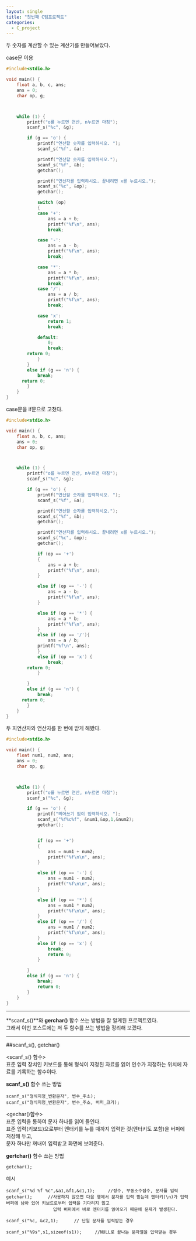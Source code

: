 ```yaml
---
layout: single
title: "첫번째 C팀프로젝트"
categories:
  - C_project
---
```


두 숫자를 계산할 수 있는 계산기를 만들어보았다.

case문 이용
```c
#include<stdio.h>

void main() {
	float a, b, c, ans;
	ans = 0;
	char op, g;



	while (1) {
		printf("o를 누르면 연산, n누르면 마침");
		scanf_s("%c", &g);

		if (g == 'o') {
			printf("연산할 숫자를 입력하시오. ");
			scanf_s("%f", &a);

			printf("연산할 숫자를 입력하시오.");
			scanf_s("%f", &b);
			getchar();

			printf("연산자를 입력하시오. 끝내려면 x를 누르시오.");
			scanf_s("%c", &op);
			getchar();

			switch (op)
			{
			case '+':
				ans = a + b;
				printf("%f\n", ans);
				break;

			case '-':
				ans = a - b;
				printf("%f\n", ans);
				break;

			case '*':
				ans = a * b;
				printf("%f\n", ans);
				break;
			case '/':
				ans = a / b;
				printf("%f\n", ans);
				break;

			case 'x':
				return 1;
				break;

			default:
				0;
				break;
        return 0;
			}
		}
		else if (g == 'n') {
			break;
      return 0;
		}
	}
}
```


case문을 if문으로 고쳤다.
```c
#include<stdio.h>

void main() {
	float a, b, c, ans;
	ans = 0;
	char op, g;



	while (1) {
		printf("o를 누르면 연산, n누르면 마침");
		scanf_s("%c", &g);

		if (g == 'o') {
			printf("연산할 숫자를 입력하시오. ");
			scanf_s("%f", &a);

			printf("연산할 숫자를 입력하시오.");
			scanf_s("%f", &b);
			getchar();

			printf("연산자를 입력하시오. 끝내려면 x를 누르시오.");
			scanf_s("%c", &op);
			getchar();

			if (op == '+')
			{
				ans = a + b;
				printf("%f\n", ans);
			}

			else if (op == '-') {
				ans = a - b;
				printf("%f\n", ans);
			}

			else if (op == '*') {
				ans = a * b;
				printf("%f\n", ans);
			}
			else if (op == '/'){
				ans = a / b;
			printf("%f\n", ans);
			}
			else if (op == 'x') {
				break;
        return 0;
			}

		}
		else if (g == 'n') {
			break;
      return 0;
		}
	}
}
```

두 피연산자와 연산자를 한 번에 받게 해봤다.

```c
#include<stdio.h>

void main() {
	float num1, num2, ans;
	ans = 0;
	char op, g;



	while (1) {
		printf("o를 누르면 연산, n누르면 마침");
		scanf_s("%c", &g);

		if (g == 'o') {
			printf("띄어쓰기 없이 입력하시오. ");
			scanf_s("%f%c%f", &num1,&op,1,&num2);
			getchar();


			if (op == '+')
			{
				ans = num1 + num2;
				printf("%f\n\n", ans);
			}

			else if (op == '-') {
				ans = num1 - num2;
				printf("%f\n\n", ans);
			}

			else if (op == '*') {
				ans = num1 * num2;
				printf("%f\n\n", ans);
			}
			else if (op == '/') {
				ans = num1 / num2;
				printf("%f\n\n", ans);
			}
			else if (op == 'x') {
				break;
				return 0;
			}

		}
		else if (g == 'n') {
			break;
			return 0;
		}
	}
}
```

---

**scanf_s()**와 **gerchar()** 함수 쓰는 방법을 잘 알게된 프로젝트였다.  
그래서 이번 포스트에는 저 두 함수를 쓰는 방법을 정리해 보겠다.

---
##scanf_s(), getchar()

<scanf_s() 함수>  
표준 입력 장치인 키보드를 통해 형식이 지정된 자료를 읽어 인수가 지정하는 위치에 자료를 기록하는 함수이다.


**scanf_s()** 함수 쓰는 방법
```
scanf_s("형식지정_변환문자", 변수_주소);
scanf_s("형식지정_변환문자", 변수_주소, 버퍼_크기);
```

<gechar()함수>  
표준 입력을 통하여 문자 하나를 읽어 들인다.  
표준 입력(키보드)으로부터 엔터키를 누를 때까지 입력한 것(엔터키도 포함)을 버퍼에 저장해 두고,  
문자 하나만 꺼내어 입력받고 화면에 보여준다.

**gertchar()** 함수 쓰는 방법
```
getchar();
```


예시
```
scanf_s("%d %f %c",&a1,&f1,&c1,1);     //정수, 부동소수점수, 문자를 입력
getchar();      //사용하지 않으면 다음 행에서 문자를 입력 받는데 엔터키(\n)가 입력 버퍼에 남아 있어 키보드로부터 입력을 기다리지 않고 
                  입력 버퍼에서 바로 엔터키를 읽어오기 때문에 문제가 발생한다.

scanf_s("%c, &c2,1);      // 단일 문자를 입력받는 경우

scanf_s("%9s",s1,sizeof(s1));     //NULL로 끝나는 문자열을 입력받는 경우
```

